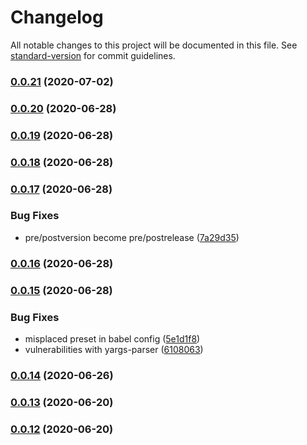 # Changelog

All notable changes to this project will be documented in this file. See [standard-version](https://github.com/conventional-changelog/standard-version) for commit guidelines.

### [0.0.21](https://github.com/atao60/fse-cli/compare/v0.0.20...v0.0.21) (2020-07-02)

### [0.0.20](https://github.com/atao60/fse-cli/compare/v0.0.19...v0.0.20) (2020-06-28)

### [0.0.19](https://github.com/atao60/fse-cli/compare/v0.0.18...v0.0.19) (2020-06-28)

### [0.0.18](https://github.com/atao60/fse-cli/compare/v0.0.17...v0.0.18) (2020-06-28)

### [0.0.17](https://github.com/atao60/fse-cli/compare/v0.0.16...v0.0.17) (2020-06-28)


### Bug Fixes

* pre/postversion become pre/postrelease ([7a29d35](https://github.com/atao60/fse-cli/commit/7a29d35bd669ce16d72cc57df986fc037429e993))

### [0.0.16](https://github.com/atao60/fse-cli/compare/v0.0.15...v0.0.16) (2020-06-28)

### [0.0.15](https://github.com/atao60/fse-cli/compare/v0.0.14...v0.0.15) (2020-06-28)


### Bug Fixes

* misplaced preset in babel config ([5e1d1f8](https://github.com/atao60/fse-cli/commit/5e1d1f8b81f77765cfe81ed80c3f2d0c333993ce))
* vulnerabilities with yargs-parser ([6108063](https://github.com/atao60/fse-cli/commit/610806375042d62c01756bf17f9d4a503290ac1f))

### [0.0.14](https://github.com/atao60/fse-cli/compare/v0.0.13...v0.0.14) (2020-06-26)

### [0.0.13](https://github.com/atao60/fse-cli/compare/v0.0.12...v0.0.13) (2020-06-20)

### [0.0.12](https://github.com/atao60/fse-cli/compare/v0.0.11...v0.0.12) (2020-06-20)
